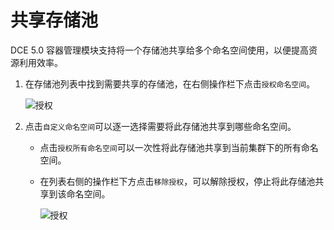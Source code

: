 # 共享存储池

DCE 5.0 容器管理模块支持将一个存储池共享给多个命名空间使用，以便提高资源利用效率。

1. 在存储池列表中找到需要共享的存储池，在右侧操作栏下点击`授权命名空间`。

    ![授权](https://docs.daocloud.io/daocloud-docs-images/docs/kpanda/images/sc-share01.png)

2. 点击`自定义命名空间`可以逐一选择需要将此存储池共享到哪些命名空间。

    - 点击`授权所有命名空间`可以一次性将此存储池共享到当前集群下的所有命名空间。
    - 在列表右侧的操作栏下方点击`移除授权`，可以解除授权，停止将此存储池共享到该命名空间。

        ![授权](https://docs.daocloud.io/daocloud-docs-images/docs/kpanda/images/sc-share02.png)

